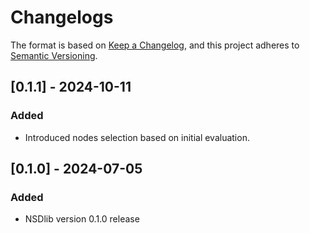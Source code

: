 # Changelogs

The format is based on [Keep a Changelog](https://keepachangelog.com/en/1.0.0/),
and this project adheres to [Semantic Versioning](https://semver.org/spec/v2.0.0.html).

## [0.1.1] - 2024-10-11
### Added
- Introduced nodes selection based on initial evaluation.

## [0.1.0] - 2024-07-05
### Added
- NSDlib version 0.1.0 release
